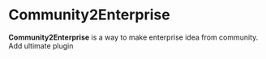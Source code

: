 # Community2Enterprise

<!-- Plugin description -->
**Community2Enterprise** is a way to make enterprise idea from community.
Add ultimate plugin

[gh:template]: https://docs.github.com/en/repositories/creating-and-managing-repositories/creating-a-repository-from-a-template
<!-- Plugin description end -->
